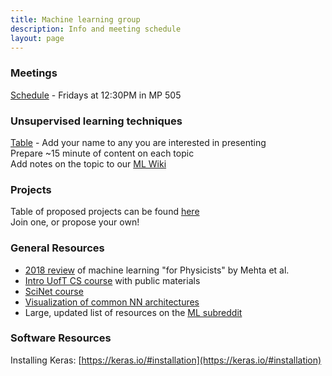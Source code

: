 ```yaml
---
title: Machine learning group
description: Info and meeting schedule
layout: page
---
```


### Meetings 
[Schedule](https://docs.google.com/spreadsheets/u/1/d/1g5YJG3eM5Nce51zA7Vuy-tRkN3CzBXFOp02jR28Tjas/edit?usp=drive_open&ouid=107552247492071363708) - Fridays at 12:30PM in MP 505

### Unsupervised learning techniques
[Table](https://docs.google.com/spreadsheets/d/1g5YJG3eM5Nce51zA7Vuy-tRkN3CzBXFOp02jR28Tjas/edit#gid=1433659223) - 
Add your name to any you are interested in presenting  
Prepare ~15 minute of content on each topic  
Add notes on the topic to our [ML Wiki](https://github.com/uoftbiophysics/machinelearning/wiki)

### Projects
Table of proposed projects can be found [here](https://docs.google.com/spreadsheets/d/1g5YJG3eM5Nce51zA7Vuy-tRkN3CzBXFOp02jR28Tjas/edit#gid=463939956)  
Join one, or propose your own!

### General Resources
- [2018 review](https://arxiv.org/pdf/1803.08823.pdf) of machine learning "for Physicists" by Mehta et al.
- [Intro UofT CS course](http://www.cs.toronto.edu/~rgrosse/courses/csc321_2018/) with public materials
- [SciNet course](https://support.scinet.utoronto.ca/education/go.php/363)
- [Visualization of common NN architectures](http://www.asimovinstitute.org/neural-network-zoo/)
- Large, updated list of resources on the [ML subreddit](https://www.reddit.com/r/MachineLearning/wiki/index)

### Software Resources
Installing Keras: [https://keras.io/#installation](https://keras.io/#installation)
